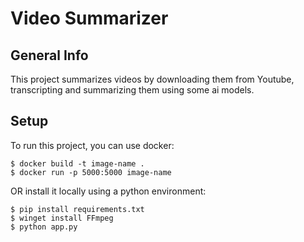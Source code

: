 # Video Summarizer

## General Info
This project summarizes videos by downloading them from Youtube, transcripting and summarizing them using some ai models.

## Setup
To run this project, you can use docker:
```
$ docker build -t image-name .
$ docker run -p 5000:5000 image-name
```

OR install it locally using a python environment:

```
$ pip install requirements.txt
$ winget install FFmpeg 
$ python app.py
```